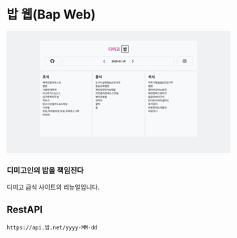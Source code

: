 # 밥 웹(Bap Web)

<img src="./밥 랜딩페이지.png"/>

### 디미고인의 밥을 책임진다

디미고 급식 사이트의 리뉴얼입니다.

## RestAPI

`https://api.밥.net/yyyy-MM-dd`
